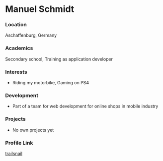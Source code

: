 # Manuel Schmidt

### Location

Aschaffenburg, Germany

### Academics

Secondary school, Training as application developer

### Interests

- Riding my motorbike, Gaming on PS4

### Development

- Part of a team for web development for online shops in mobile industry

### Projects

- No own projects yet

### Profile Link

[trailsnail](https://github.com/trailsnail)